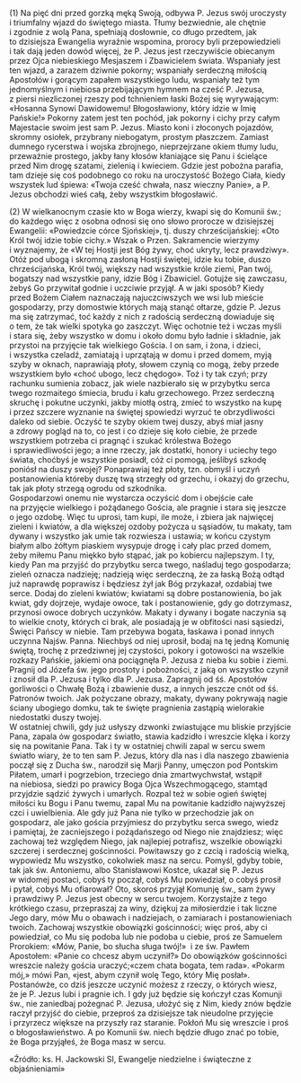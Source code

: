
\(1\) Na pięć dni przed gorzką męką Swoją, odbywa P. Jezus swój
uroczysty i triumfalny wjazd do świętego miasta. Tłumy bezwiednie,
ale chętnie i zgodnie z wolą Pana, spełniają dosłownie, co długo
przedtem, jak to dzisiejsza Ewangelia wyraźnie wspomina, prorocy byli
przepowiedzieli i tak dają jeden dowód więcej, że P. Jezus jest
rzeczywiście obiecanym przez Ojca niebieskiego Mesjaszem i Zbawicielem
świata. Wspaniały jest ten wjazd, a zarazem dziwnie pokorny; wspaniały
serdeczną miłością Apostołów i gorącym zapałem wszystkiego ludu,
wspaniały też tym jednomyślnym i niebiosa przebijającym hymnem na cześć
P. Jezusa, z piersi niezliczonej rzeszy pod tchnieniem łaski Bożej się
wyrywającym: «Hosanna Synowi Dawidowemu! Błogosławiony, który idzie
w Imię Pańskie!» Pokorny zatem jest ten pochód, jak pokorny i cichy przy
całym Majestacie swoim jest sam P. Jezus. Miasto koni i złoconych
pojazdów, skromny osiołek, przybrany niebogatym, prostym płaszczem.
Zamiast dumnego rycerstwa i wojska zbrojnego, nieprzejrzane okiem tłumy
ludu, przeważnie prostego, jakby łany kłosów kłaniające się Panu
i ścielące przed Nim drogę szatami, zielenią i kwieciem. Gdzie jest
pobożna parafia, tam dzieje się coś podobnego co roku na uroczystość
Bożego Ciała, kiedy wszystek lud śpiewa: «Twoja cześć chwała, nasz
wieczny Panie», a P. Jezus obchodzi wieś całą, żeby wszystkim
błogosławić.

\(2\) W wielkanocnym czasie kto w Boga wierzy, kwapi się do Komunii św.;
do każdego więc z osobna odnosi się ono słowo prorocze w dzisiejszej
Ewangelii: «Powiedzcie córce Sjońskiej», tj. duszy chrześcijańskiej:
«Oto Król twój idzie tobie cichy.» Wszak o Przen. Sakramencie wierzymy
i wyznajemy, że «W tej Hostji jest Bóg żywy, choć ukryty, lecz
prawdziwy». Otóż pod ubogą i skromną zasłoną Hostji świętej, idzie ku
tobie, duszo chrześcijańska, Król twój, większy nad wszystkie króle
ziemi, Pan twój, bogatszy nad wszystkie pany, idzie Bóg i Zbawiciel.
Gotujże się zawczasu, żebyś Go przywitał godnie i uczciwie przyjął.
A w jaki sposób? Kiedy przed Bożem Ciałem naznaczają najuczciwszych
we wsi lub mieście gospodarzy, przy domostwie których mają stanąć
ołtarze, gdzie P. Jezus ma się zatrzymać, toć każdy z nich z radością
serdeczną dowiaduje się o tem, że tak wielki spotyka go zaszczyt. Więc
ochotnie też i wczas myśli i stara się, żeby wszystko w domu i około
domu było ładnie i składnie, jak przystoi na przyjęcie tak wielkiego
Gościa. I on sam, i żona, i dzieci, i wszystka czeladź, zamiatają
i uprzątają w domu i przed domem, myją szyby w oknach, naprawiają płoty,
słowem czynią co mogą, żeby przede wszystkiem było «choć ubogo, lecz
chędogo». Toż i ty tak czyń; przy rachunku sumienia zobacz, jak wiele
nazbierało się w przybytku serca twego rozmaitego śmiecia, brudu i kału
grzechowego. Przez serdeczną skruchę i pokutne uczynki, jakby miotłą
ostrą, zmieć to wszystko na kupę i przez szczere wyznanie na świętej
spowiedzi wyrzuć te obrzydliwości daleko od siebie. Oczyść te szyby
okiem twej duszy, abyś miał jasny a zdrowy pogląd na to, co jest i co
dzieje się koło ciebie, że przede wszystkiem potrzeba ci pragnąć
i szukać królestwa Bożego i sprawiedliwości jego; a inne rzeczy, jak
dostatki, honory i uciechy tego świata, choćbyś je wszystkie posiadł,
cóż ci pomogą, jeślibyś szkodę poniósł na duszy swojej? Ponaprawiaj też
płoty, tzn. obmyśl i uczyń postanowienia któreby duszę twą strzegły
od grzechu, i okazyj do grzechu, tak jak płoty strzegą ogrodu
od szkodnika.\
Gospodarzowi onemu nie wystarcza oczyścić dom i obejście całe
na przyjęcie wielkiego i pożądanego Gościa, ale pragnie i stara się
jeszcze o jego ozdobę. Więc tu uprosi, tam kupi, ile może, i zbiera jak
najwięcej zieleni i kwiatów, a dla większej ozdoby pożycza u sąsiadów,
tu makaty, tam dywany i wszystko jak umie tak rozwiesza i ustawia;
w końcu czystym białym albo żółtym piaskiem wysypuje drogę i cały plac
przed domem, żeby miłemu Panu miękko było stąpać, jak po kobiercu
najlepszym. I ty, kiedy Pan ma przyjść do przybytku serca twego,
naśladuj tego gospodarza; zieleń oznacza nadzieję; nadzieją więc
serdeczną, że za łaską Bożą odtąd już naprawdę poprawisz i będziesz żył
jak Bóg przykazał, ozdabiaj twe serce. Dodaj do zieleni kwiatów;
kwiatami są dobre postanowienia, bo jak kwiat, gdy dojrzeje, wydaje
owoce, tak i postanowienie, gdy go dotrzymasz, przynosi owoce dobrych
uczynków. Makaty i dywany i bogate naczynia są to wielkie cnoty,
których ci brak, ale posiadają je w obfitości nasi sąsiedzi, Święci
Pańscy w niebie. Tam przebywa bogata, łaskawa i ponad innych uczynna
Najśw. Panna. Niechbyś od niej uprosił, bodaj na tę jedną Komunię
świętą, trochę z przedziwnej jej czystości, pokory i gotowości
na wszelkie rozkazy Pańskie, jakiemi ona pociągnęła P. Jezusa z nieba ku
sobie i ziemi. Pragnij od Józefa św. jego prostoty i pobożności, z jaką
on wszystko czynił i znosił dla P. Jezusa i tylko dla P. Jezusa.
Zapragnij od śś. Apostołów gorliwości o Chwałę Bożą i zbawienie dusz,
a innych jeszcze cnót od śś. Patronów twoich. Jak pożyczane obrazy,
makaty, dywany pokrywają nagie ściany ubogiego domku, tak te święte
pragnienia zastąpią wielorakie niedostatki duszy twojej.\
W ostatniej chwili, gdy już usłyszy dzwonki zwiastujące mu bliskie
przyjście Pana, zapala ów gospodarz światło, stawia kadzidło i wreszcie
klęka i korzy się na powitanie Pana. Tak i ty w ostatniej chwili zapal
w sercu swem światło wiary, że to ten sam P. Jezus, który dla nas i dla
naszego zbawienia począł się z Ducha św., narodził się Marji Panny,
umęczon pod Pontskim Piłatem, umarł i pogrzebion, trzeciego dnia
zmartwychwstał, wstąpił na niebiosa, siedzi po prawicy Boga Ojca
Wszechmogącego, stamtąd przyjdzie sądzić żywych i umarłych. Rozpal też
w sobie ogień świętej miłości ku Bogu i Panu twemu, zapal Mu
na powitanie kadzidło najwyższej czci i uwielbienia. Ale gdy już Pana
nie tylko w przechodzie jak on gospodarz, ale jako gościa przyjmiesz
do przybytku serca swego, wiedz i pamiętaj, że zacniejszego
i pożądańszego od Niego nie znajdziesz; więc zachowaj też względem
Niego, jak najlepiej potrafisz, wszelkie obowiązki szczerej i serdecznej
gościnności. Powitawszy go z czcią i radością wielką, wypowiedz Mu
wszystko, cokolwiek masz na sercu. Pomyśl, gdyby tobie, tak jak
św. Antoniemu, albo Stanisławowi Kostce, ukazał się P. Jezus w widomej
postaci, cobyś ty począł, cobyś Mu powiedział, o cobyś prosił i pytał,
cobyś Mu ofiarował? Oto, skoroś przyjął Komunję św., sam żywy
i prawdziwy P. Jezus jest obecny w sercu twojem. Korzystajże z tego
krótkiego czasu, przepraszaj za winy, dziękuj za miłosierdzie i tak
liczne Jego dary, mów Mu o obawach i nadziejach, o zamiarach
i postanowieniach twoich. Zachowaj wszystkie obowiązki gościnności; więc
proś, aby ci powiedział, co Mu się podoba lub nie podoba u ciebie, proś
ze Samuelem Prorokiem: «Mów, Panie, bo słucha sługa twój!»  i ze św.
Pawłem Apostołem: «Panie co chcesz abym uczynił?» Do obowiązków
gościnności wreszcie należy gościa uraczyć;«czem chata bogata, tem
rada». «Pokarm mój,» mówi Pan, «jest, abym czynił wolę Tego, który Mię
posłał». Postanówże, co dziś jeszcze uczynić możesz z rzeczy, o których
wiesz, że je P. Jezus lubi i pragnie ich. I gdy już będzie się kończył
czas Komunji św., nie zaniedbaj pożegnać P. Jezusa, ułożyć się z Nim,
kiedy znów będzie raczył przyjść do ciebie, przeproś za dzisiejsze tak
nieudolne przyjęcie i przyrzecz większe na przyszły raz staranie. Pokłoń
Mu się wreszcie i proś o błogosławieństwo. A po Komunii św. niech będzie
długo znać po tobie, że Boga przyjąłeś, że Boga masz w sercu.

«Źródło: ks. H. Jackowski SI, Ewangelje niedzielne i świąteczne z objaśnieniami»

